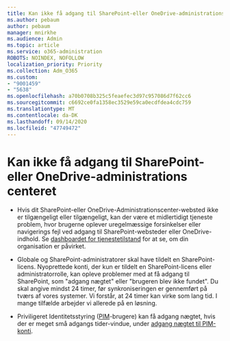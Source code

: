 ```yaml
---
title: Kan ikke få adgang til SharePoint-eller OneDrive-administrations centeret
ms.author: pebaum
author: pebaum
manager: mnirkhe
ms.audience: Admin
ms.topic: article
ms.service: o365-administration
ROBOTS: NOINDEX, NOFOLLOW
localization_priority: Priority
ms.collection: Adm_O365
ms.custom:
- "9001459"
- "5638"
ms.openlocfilehash: a70b0708b325c5feaefec3d97c957086d7f62cc6
ms.sourcegitcommit: c6692ce0fa1358ec3529e59ca0ecdfdea4cdc759
ms.translationtype: MT
ms.contentlocale: da-DK
ms.lasthandoff: 09/14/2020
ms.locfileid: "47749472"
---
```

# <a name="unable-to-access-sharepoint-or-onedrive-admin-center"></a>Kan ikke få adgang til SharePoint-eller OneDrive-administrations centeret

- Hvis dit SharePoint-eller OneDrive-Administrationscenter-websted ikke er tilgængeligt eller tilgængeligt, kan der være et midlertidigt tjeneste problem, hvor brugerne oplever uregelmæssige forsinkelser eller navigerings fejl ved adgang til SharePoint-websteder eller OneDrive-indhold. Se [dashboardet for tjenestetilstand](https://admin.microsoft.com/AdminPortal/Home#/servicehealth) for at se, om din organisation er påvirket.

- Globale og SharePoint-administratorer skal have tildelt en SharePoint-licens. Nyoprettede konti, der kun er tildelt en SharePoint-licens eller administratorrolle, kan opleve problemer med at få adgang til SharePoint, som "adgang nægtet" eller "brugeren blev ikke fundet". Du skal angive mindst 24 timer, før synkroniseringen er gennemført på tværs af vores systemer. Vi forstår, at 24 timer kan virke som lang tid. I mange tilfælde arbejder vi allerede på en løsning.

- Priviligeret Identitetsstyring ([PIM](https://docs.microsoft.com/azure/active-directory/privileged-identity-management/pim-how-to-add-role-to-user?tabs=new)-brugere) kan få adgang nægtet, hvis der er meget små adgangs tider-vindue, under  [adgang nægtet til PIM-konti](https://docs.microsoft.com/sharepoint/troubleshoot/administration/access-denied-to-pim-user-accounts).